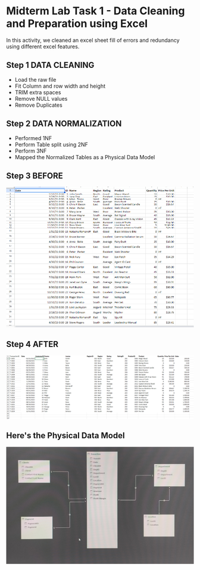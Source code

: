 
# Midterm Lab Task 1 - Data Cleaning and Preparation using Excel
In this activity, we cleaned an excel sheet fill of errors and redundancy using different excel features.
## Step 1 DATA CLEANING
- Load the raw file
- Fit Column and row width and height
- TRIM extra spaces
- Remove NULL values
- Remove Duplicates
## Step 2 DATA NORMALIZATION
- Performed 1NF
- Perform Table split using 2NF
- Perform 3NF
- Mapped the Normalized Tables as a Physical Data Model
## Step 3 BEFORE
<img src="images/DataRAW.png" alt="Alt Text" Width="900" heigth="300">

## Step 4 AFTER
<img src="images/DataNOR.png" alt="Alt Text" Width="800" heigth="500">

## Here's the Physical Data Model
<img src="images/IMG_20250306_183917.jpg" alt="Alt Text" Width="800" heigth="500">





